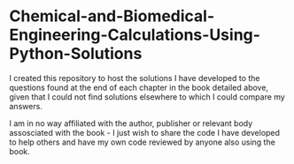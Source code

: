 # Chemical-and-Biomedical-Engineering-Calculations-Using-Python-Solutions

I created this repository to host the solutions I have developed to the questions found  at the end of each chapter in the book detailed above, given that I could not find solutions elsewhere to which I could compare my answers.

I am in no way affiliated with the author, publisher or relevant body assosciated with the book - I just wish to share the code I have developed to help others and have my own code reviewed by anyone also using the book.


